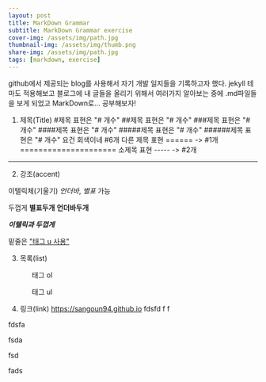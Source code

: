 ```yaml
---
layout: post
title: MarkDown Grammar
subtitle: MarkDown Grammar exercise
cover-img: /assets/img/path.jpg
thumbnail-img: /assets/img/thumb.png
share-img: /assets/img/path.jpg
tags: [markdown, exercise]
---
```


github에서 제공되는 blog를 사용해서 자기 개발 일지들을 기록하고자 했다. jekyll 테마도 적용해보고 블로그에 내 글들을 올리기 위해서 여러가지 알아보는 중에 .md파일들을 보게 되었고 MarkDown로... 공부해보자!

1. 제목(Title)
#제목 표현은 "# 개수"
##제목 표현은 "# 개수"
###제목 표현은 "# 개수"
####제목 표현은 "# 개수"
#####제목 표현은 "# 개수"
######제목 표현은 "# 개수" 요건 회색이네 #6개
다른 제목 표현 ====== -> #1개
=====================
소제목 표현 ----- -> #2개
---------

2. 강조(accent)

이텔릭체(기울기) _언더바_, *별표* 가능

두껍게 **별표두개** __언더바두개__

_**이텔릭과 두껍게**_

밑줄은 <u>"태그 u 사용"</u>

3. 목록(list)

<ol>
<ol>태그 ol</ol>
<ul>태그 ul</ul>
</ol>

4. 링크(link)
<a>https://sangoun94.github.io</a>
fdsfd
f
f

fdsfa


fsda

fsd

fads

